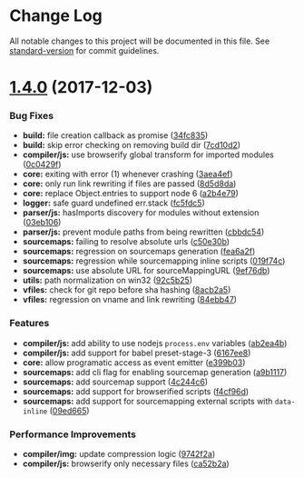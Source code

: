 # Change Log

All notable changes to this project will be documented in this file. See [standard-version](https://github.com/conventional-changelog/standard-version) for commit guidelines.

<a name="1.4.0"></a>
# [1.4.0](https://github.com/zanona/pakku/compare/v1.3.1...v1.4.0) (2017-12-03)


### Bug Fixes

* **build:** file creation callback as promise ([34fc835](https://github.com/zanona/pakku/commit/34fc835))
* **build:** skip error checking on removing build dir ([7cd10d2](https://github.com/zanona/pakku/commit/7cd10d2))
* **compiler/js:** use browserify global transform for imported modules ([0c0429f](https://github.com/zanona/pakku/commit/0c0429f))
* **core:** exiting with error (1) whenever crashing ([3aea4ef](https://github.com/zanona/pakku/commit/3aea4ef))
* **core:** only run link rewriting if files are passed ([8d5d8da](https://github.com/zanona/pakku/commit/8d5d8da))
* **core:** replace Object.entries to support node 6 ([a2b4e79](https://github.com/zanona/pakku/commit/a2b4e79))
* **logger:** safe guard undefined err.stack ([fc5fdc5](https://github.com/zanona/pakku/commit/fc5fdc5))
* **parser/js:** hasImports discovery for modules without extension ([03eb106](https://github.com/zanona/pakku/commit/03eb106))
* **parser/js:** prevent module paths from being rewritten ([cbbdc54](https://github.com/zanona/pakku/commit/cbbdc54))
* **sourcemaps:** failing to resolve absolute urls ([c50e30b](https://github.com/zanona/pakku/commit/c50e30b))
* **sourcemaps:** regression on sourcemaps generation ([fea6a2f](https://github.com/zanona/pakku/commit/fea6a2f))
* **sourcemaps:** regression while sourcemapping inline scripts ([019f74c](https://github.com/zanona/pakku/commit/019f74c))
* **sourcemaps:** use absolute URL for sourceMappingURL ([9ef76db](https://github.com/zanona/pakku/commit/9ef76db))
* **utils:** path normalization on win32 ([92c5b25](https://github.com/zanona/pakku/commit/92c5b25))
* **vfiles:** check for git repo before sha hashing ([8acb2a5](https://github.com/zanona/pakku/commit/8acb2a5))
* **vfiles:** regression on vname and link rewriting ([84ebb47](https://github.com/zanona/pakku/commit/84ebb47))


### Features

* **compiler/js:** add ability to use nodejs `process.env` variables ([ab2ea4b](https://github.com/zanona/pakku/commit/ab2ea4b))
* **compiler/js:** add support for babel preset-stage-3 ([6167ee8](https://github.com/zanona/pakku/commit/6167ee8))
* **core:** allow programatic access as event emitter ([e399b03](https://github.com/zanona/pakku/commit/e399b03))
* **sourcemaps:** add cli flag for enabling sourcemap generation ([a9b1117](https://github.com/zanona/pakku/commit/a9b1117))
* **sourcemaps:** add sourcemap support ([4c244c6](https://github.com/zanona/pakku/commit/4c244c6))
* **sourcemaps:** add support for browserified scripts ([f4cf96d](https://github.com/zanona/pakku/commit/f4cf96d))
* **sourcemaps:** add support for sourcemapping external scripts with `data-inline` ([09ed665](https://github.com/zanona/pakku/commit/09ed665))


### Performance Improvements

* **compiler/img:** update compression logic ([9742f2a](https://github.com/zanona/pakku/commit/9742f2a))
* **compiler/js:** browserify only necessary files ([ca52b2a](https://github.com/zanona/pakku/commit/ca52b2a))
